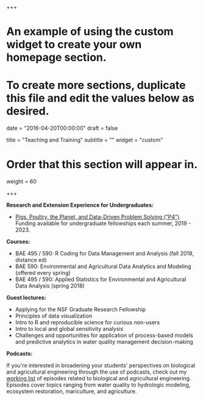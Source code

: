+++
# An example of using the custom widget to create your own homepage section.
# To create more sections, duplicate this file and edit the values below as desired.

date = "2016-04-20T00:00:00"
draft = false

title = "Teaching and Training"
subtitle = ""
widget = "custom"

# Order that this section will appear in.
weight = 60

+++

**Research and Extension Experience for Undergraduates:**

- [Pigs, Poultry, the Planet, and Data-Driven Problem Solving ("P4")](http://p4.rbind.io/). Funding available for undergraduate fellowships each summer, 2019 - 2023. 

**Courses:**

- BAE 495 / 590: R Coding for Data Management and Analysis (fall 2019, distance ed)
- BAE 590: Environmental and Agricultural Data Analytics and Modeling (offered every spring)
- BAE 495 / 590: Applied Statistics for Environmental and Agricultural Data Analysis (spring 2018)

**Guest lectures:**

- Applying for the NSF Graduate Research Fellowship
- Principles of data visualization
- Intro to R and reproducible science for curious non-users
- Intro to local and global sensitivity analysis
- Challenges and opportunities for application of process-based models and predictive analytics in water quality management decision-making  

**Podcasts:**  
  
If you're interested in broadening your students' perspectives on biological and agricultural engineering through the use of podcasts, check out my [working list](https://docs.google.com/document/d/1HNasMb8VI9sx6swsHi-l6iN0GG27J6IpPufmFIxTdbE/edit?usp=sharing) of episodes related to biological and agricultural engineering. Episodes cover topics ranging from water quality to hydrologic modeling, ecosystem restoration, mariculture, and agriculture.
